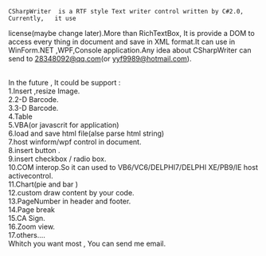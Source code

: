     CSharpWriter  is a RTF style Text writer control written by C#2.0, Currently,   it use    
<LGPL> license(maybe change later).More than RichTextBox, It is provide a DOM to access every thing in document and save in XML format.It can use in WinForm.NET ,WPF,Console application.Any idea about CSharpWriter can send to 28348092@qq.com(or yyf9989@hotmail.com).

<br/>In the future , It could be support :
<br/>1.Insert ,resize Image.
<br/>2.2-D Barcode.
<br/>3.3-D Barcode.
<br/>4.Table 
<br/>5.VBA(or javascrit for application)
<br/>6.load and save html file(alse parse html string)
<br/>7.host winform/wpf control in document.
<br/>8.insert button .
<br/>9.insert checkbox / radio box.
<br/>10.COM interop.So it can used to VB6/VC6/DELPHI7/DELPHI XE/PB9/IE host activecontrol.
<br/>11.Chart(pie and bar )
<br/>12.custom draw content by your code.
<br/>13.PageNumber in header and footer.
<br/>14.Page break
<br/>15.CA Sign.
<br/>16.Zoom view.
<br/>17.others....
<br/>Whitch you want most , You can send  me email.